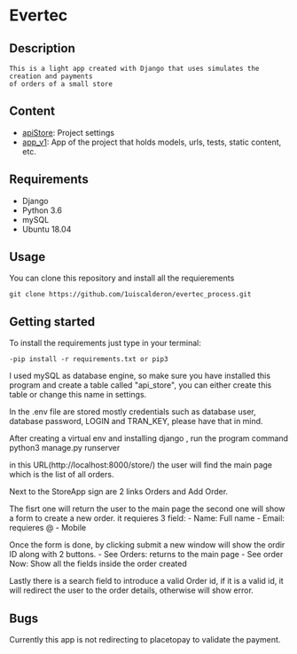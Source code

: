 # Evertec

## Description

    This is a light app created with Django that uses simulates the creation and payments
    of orders of a small store

## Content

- [apiStore](./apiStore/settings): Project settings
- [app_v1](./app_v1): App of the project that holds models, urls, tests, static content, etc.

## Requirements

- Django
- Python 3.6
- mySQL
- Ubuntu 18.04

## Usage

You can clone this repository and install all the requierements

    git clone https://github.com/1uiscalderon/evertec_process.git

## Getting started

To install the requirements just type in your terminal:

    -pip install -r requirements.txt or pip3

I used mySQL as database engine, so make sure you have installed this program and create a table
called "api_store", you can either create this table or change this name in settings.

In the .env file are stored mostly credentials such as database user, database password, LOGIN and
TRAN_KEY, please have that in mind.

After creating a virtual env and installing django , run the program command python3 manage.py runserver

in this URL(http://localhost:8000/store/) the user will find the main page which is the list of all orders.

Next to the StoreApp sign are 2 links Orders and Add Order.

The fisrt one will return the user to the main page the second one will show a form to create a new order.
it requieres 3 field: 
    - Name: Full name
    - Email: requieres @
    - Mobile

Once the form is done, by clicking submit a new window will show the ordir ID along with 2 buttons.
    - See Orders: returns to the main page
    - See order Now: Show all the fields inside the order created

Lastly there is a search field to introduce a valid Order id, if it is a valid id, it will redirect the user
to the order details, otherwise will show error.

## Bugs

Currently this app is not redirecting to placetopay to validate the payment.
